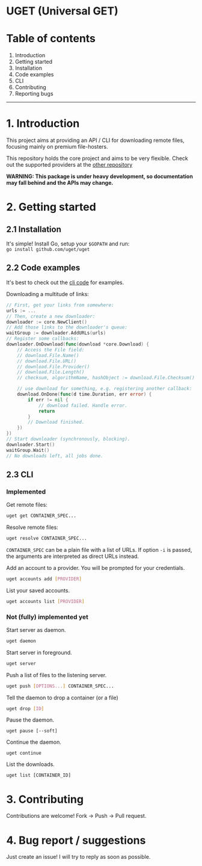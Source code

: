 UGET (Universal GET)
====================

# Table of contents

1. Introduction
2. Getting started
  1. Installation
  2. Code examples
  3. CLI
3. Contributing
4. Reporting bugs

-------------------

# 1. Introduction

This project aims at providing an API / CLI for downloading remote files,
focusing mainly on premium file-hosters.

This repository holds the core project and aims to be very flexible.
Check out the supported providers at the [other repository](https://github.com/uget/providers)
 
**WARNING: This package is under heavy development, so documentation may fall behind and the APIs may change.**

# 2. Getting started

## 2.1 Installation

It's simple! Install Go, setup your `$GOPATH` and run:  
`go install github.com/uget/uget`

## 2.2 Code examples

It's best to check out the [cli code](cli/commands.go) for examples.

Downloading a multitude of links:

```go
// First, get your links from somewhere:
urls := ...
// Then, create a new downloader:
downloader := core.NewClient()
// Add those links to the downloader's queue:
waitGroup := downloader.AddURLs(urls)
// Register some callbacks:
downloader.OnDownload(func(download *core.Download) {
	// Access the File field:
	// download.File.Name()
	// download.File.URL()
	// download.File.Provider()
	// download.File.Length()
	// checksum, algorithmName, hashObject := download.File.Checksum()

	// use download for something, e.g. registering another callback:
	download.OnDone(func(d time.Duration, err error) {
		if err != nil {
			// download failed. Handle error.
			return
		}
		// Download finished.
	})
})
// Start downloader (synchronously, blocking).
downloader.Start()
waitGroup.Wait()
// No downloads left, all jobs done.
```

## 2.3 CLI

### Implemented

Get remote files:
```bash
uget get CONTAINER_SPEC...
```

Resolve remote files:
```bash
uget resolve CONTAINER_SPEC...
```

`CONTAINER_SPEC` can be a plain file with a list of URLs.
If option `-i` is passed, the arguments are interpreted as direct URLs instead.

Add an account to a provider. You will be prompted for your credentials.
```bash
uget accounts add [PROVIDER]
```

List your saved accounts.
```bash
uget accounts list [PROVIDER]
```

### Not (fully) implemented yet

Start server as daemon.
```bash
uget daemon
```

Start server in foreground.
```bash
uget server
```

Push a list of files to the listening server.
```bash
uget push [OPTIONS...] CONTAINER_SPEC...
```

Tell the daemon to drop a container (or a file)
```bash
uget drop [ID]
```

Pause the daemon.
```
uget pause [--soft]
```

Continue the daemon.
```
uget continue
```

List the downloads.
```
uget list [CONTAINER_ID]
```

# 3. Contributing

Contributions are welcome! Fork -> Push -> Pull request.

# 4. Bug report / suggestions

Just create an issue! I will try to reply as soon as possible.
